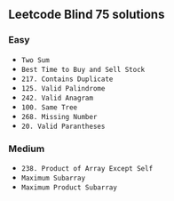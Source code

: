 ## Leetcode Blind 75 solutions

### Easy
* `Two Sum`
* `Best Time to Buy and Sell Stock`
* `217. Contains Duplicate `
* `125. Valid Palindrome`
* `242. Valid Anagram`
* `100. Same Tree`
* `268. Missing Number`
* `20. Valid Parantheses`

### Medium
* `238. Product of Array Except Self`
* `Maximum Subarray`
* `Maximum Product Subarray`
